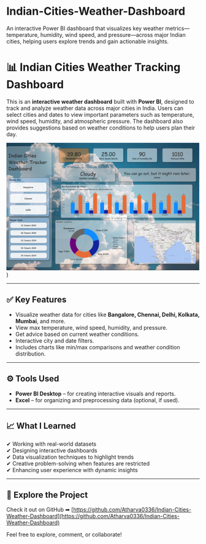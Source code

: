 # Indian-Cities-Weather-Dashboard
An interactive Power BI dashboard that visualizes key weather metrics—temperature, humidity, wind speed, and pressure—across major Indian cities, helping users explore trends and gain actionable insights.

# 📊 Indian Cities Weather Tracking Dashboard

This is an **interactive weather dashboard** built with **Power BI**, designed to track and analyze weather data across major cities in India. Users can select cities and dates to view important parameters such as temperature, wind speed, humidity, and atmospheric pressure. The dashboard also provides suggestions based on weather conditions to help users plan their day.

![Dashboard Screenshot:](https://github.com/Atharva0336/Indian-Cities-Weather-Dashboard/blob/main/Screenshot%202025-06-12%20181444.png))

---

## ✅ Key Features
- Visualize weather data for cities like **Bangalore, Chennai, Delhi, Kolkata, Mumbai**, and more.
- View max temperature, wind speed, humidity, and pressure.
- Get advice based on current weather conditions.
- Interactive city and date filters.
- Includes charts like min/max comparisons and weather condition distribution.

---

## ⚙ Tools Used
- **Power BI Desktop** – for creating interactive visuals and reports.
- **Excel** – for organizing and preprocessing data (optional, if used).

---

## 📈 What I Learned
✔ Working with real-world datasets  
✔ Designing interactive dashboards  
✔ Data visualization techniques to highlight trends  
✔ Creative problem-solving when features are restricted  
✔ Enhancing user experience with dynamic insights

---

## 📂 Explore the Project
Check it out on GitHub ➡ [https://github.com/Atharva0336/Indian-Cities-Weather-Dashboard](https://github.com/Atharva0336/Indian-Cities-Weather-Dashboard)


Feel free to explore, comment, or collaborate!
